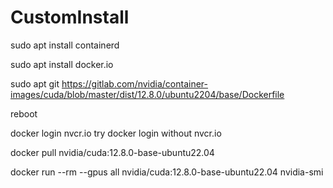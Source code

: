 # CustomInstall

sudo apt install containerd

sudo apt install docker.io

sudo apt git https://gitlab.com/nvidia/container-images/cuda/blob/master/dist/12.8.0/ubuntu2204/base/Dockerfile

reboot

docker login nvcr.io
try docker login without nvcr.io





docker pull nvidia/cuda:12.8.0-base-ubuntu22.04

docker run --rm --gpus all nvidia/cuda:12.8.0-base-ubuntu22.04 nvidia-smi
